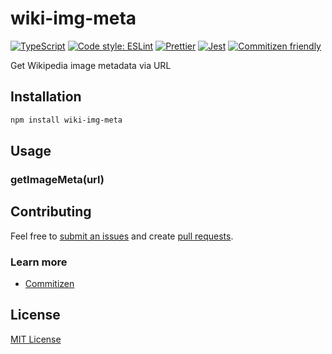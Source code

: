 # wiki-img-meta

[![TypeScript](https://img.shields.io/npm/types/scrub-js.svg)](https://www.typescriptlang.org/)
[![Code style: ESLint](https://img.shields.io/badge/code%20style-ESLint-blueviolet)](https://eslint.org/)
[![Prettier](https://img.shields.io/badge/code_style-prettier-ff69b4.svg)](https://github.com/prettier/prettier)
[![Jest](https://jestjs.io/img/jest-badge.svg)](https://github.com/facebook/jest)
[![Commitizen friendly](https://img.shields.io/badge/commitizen-friendly-brightgreen.svg)](http://commitizen.github.io/cz-cli/)

Get Wikipedia image metadata via URL

## Installation

```bash
npm install wiki-img-meta
```

## Usage

### getImageMeta(url)

## Contributing

Feel free to [submit an issues](https://github.com/abdmmar/wiki-img-meta/issues) and create
[pull requests](https://github.com/abdmmar/wiki-img-meta/pulls).

### Learn more

- [Commitizen](https://www.npmjs.com/package/commitizen)

## License

[MIT License](LICENSE)
